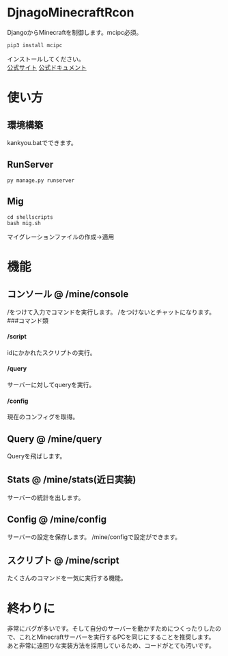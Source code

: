 # DjnagoMinecraftRcon
 DjangoからMinecraftを制御します。mcipc必須。
 ~~~~
 pip3 install mcipc
 ~~~~
 インストールしてください。<br>
 [公式サイト](https://pypi.org/project/mcipc/) 
 [公式ドキュメント](https://mcipc.readthedocs.io/en/latest/)
# 使い方
 ## 環境構築
 kankyou.batでできます。
 ## RunServer
 ~~~~
 py manage.py runserver
 ~~~~
 ## Mig
 ~~~~
 cd shellscripts
 bash mig.sh
 ~~~~
 マイグレーションファイルの作成→適用
# 機能
 ## コンソール @ /mine/console
 /をつけて入力でコマンドを実行します。
 /をつけないとチャットになります。
 ###コマンド類
 #### /script <id>
 idにかかれたスクリプトの実行。
 #### /query
 サーバーに対してqueryを実行。
 #### /config
 現在のコンフィグを取得。
 ## Query @ /mine/query
 Queryを飛ばします。
 ## Stats @ /mine/stats(近日実装)
 サーバーの統計を出します。
 ## Config @ /mine/config
 サーバーの設定を保存します。
 /mine/configで設定ができます。
 ## スクリプト @ /mine/script
 たくさんのコマンドを一気に実行する機能。
# 終わりに
 非常にバグが多いです。そして自分のサーバーを動かすためにつくったりしたので、これとMinecraftサーバーを実行するPCを同じにすることを推奨します。<br>
 あと非常に遠回りな実装方法を採用しているため、コードがとても汚いです。<br>
